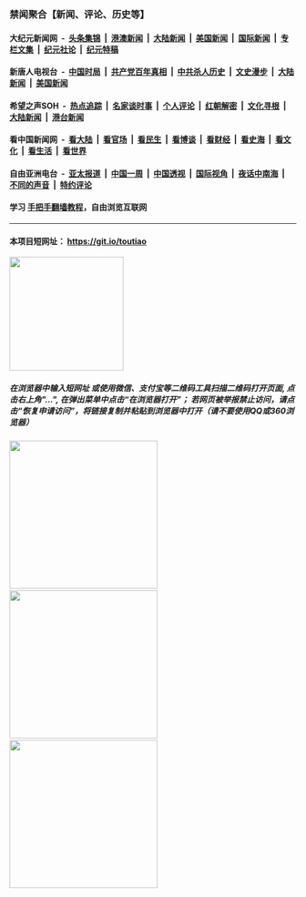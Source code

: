 ### 禁闻聚合【新闻、评论、历史等】

#### 大纪元新闻网 &nbsp;-&nbsp; [头条集锦](indexes/E头条集锦.md?t=02242002) &nbsp;|&nbsp; [港澳新闻](indexes/E港澳新闻.md?t=02242002)  &nbsp;|&nbsp; [大陆新闻](indexes/E大陆新闻.md?t=02242002) &nbsp;|&nbsp; [美国新闻](indexes/E美国新闻.md?t=02242002) &nbsp;|&nbsp; [国际新闻](indexes/E国际新闻.md?t=02242002) &nbsp;|&nbsp; [专栏文集](indexes/E专栏文集.md?t=02242002) &nbsp;|&nbsp; [纪元社论](indexes/E纪元社论.md?t=02242002) &nbsp;|&nbsp; [纪元特稿](indexes/E纪元特稿.md?t=02242002) 

#### 新唐人电视台 &nbsp;-&nbsp; [中国时局](indexes/N中国时局.md?t=02242002) &nbsp;|&nbsp; [共产党百年真相](indexes/N共产党百年真相.md?t=02242002) &nbsp;|&nbsp; [中共杀人历史](indexes/N中共杀人历史.md?t=02242002) &nbsp;|&nbsp; [文史漫步](indexes/N文史漫步.md?t=02242002) &nbsp;|&nbsp; [大陆新闻](indexes/N大陆新闻.md?t=02242002) &nbsp;|&nbsp; [美国新闻](indexes/N美国新闻.md?t=02242002)

#### 希望之声SOH &nbsp;-&nbsp; [热点追踪](indexes/H热点追踪.md?t=02242002) &nbsp;|&nbsp; [名家谈时事](indexes/H名家谈时事.md?t=02242002) &nbsp;|&nbsp; [个人评论](indexes/H个人评论.md?t=02242002)  &nbsp;|&nbsp; [红朝解密](indexes/H红朝解密.md?t=02242002) &nbsp;|&nbsp; [文化寻根](indexes/H文化寻根.md?t=02242002) &nbsp;|&nbsp; [大陆新闻](indexes/H大陆新闻.md?t=02242002) &nbsp;|&nbsp; [港台新闻](indexes/H港台新闻.md?t=02242002)

#### 看中国新闻网 &nbsp;-&nbsp; [看大陆](indexes/S看大陆.md?t=02242002) &nbsp;|&nbsp; [看官场](indexes/S看官场.md?t=02242002) &nbsp;|&nbsp; [看民生](indexes/S看民生.md?t=02242002)  &nbsp;|&nbsp; [看博谈](indexes/S看博谈.md?t=02242002) &nbsp;|&nbsp; [看财经](indexes/S看财经.md?t=02242002) &nbsp;|&nbsp; [看史海](indexes/S看史海.md?t=02242002) &nbsp;|&nbsp; [看文化](indexes/S看文化.md?t=02242002) &nbsp;|&nbsp; [看生活](indexes/S看生活.md?t=02242002) &nbsp;|&nbsp; [看世界](indexes/S看世界.md?t=02242002)

#### 自由亚洲电台 &nbsp;-&nbsp; [亚太报道](indexes/R亚太报道.md?t=02242002) &nbsp;|&nbsp; [中国一周](indexes/R中国一周.md?t=02242002) &nbsp;|&nbsp; [中国透视](indexes/R中国透视.md?t=02242002)  &nbsp;|&nbsp; [国际视角](indexes/R国际视角.md?t=02242002) &nbsp;|&nbsp; [夜话中南海](indexes/R夜话中南海.md?t=02242002) &nbsp;|&nbsp; [不同的声音](indexes/R不同的声音.md?t=02242002) &nbsp;|&nbsp; [特约评论](indexes/R特约评论.md?t=02242002)

#### 学习 [手把手翻墙教程](https://github.com/gfw-breaker/guides/wiki)，自由浏览互联网

----

#### 本项目短网址： https://git.io/toutiao
<img src="https://raw.githubusercontent.com/gfw-breaker/banned-news/master/scripts/img/qr.png" width="200px"/>  

##### 在浏览器中输入短网址 或使用微信、支付宝等二维码工具扫描二维码打开页面, 点击右上角"...", 在弹出菜单中点击“在浏览器打开”； 若网页被举报禁止访问，请点击“恢复申请访问”，将链接复制并粘贴到浏览器中打开（请不要使用QQ或360浏览器）

<img src="https://raw.githubusercontent.com/gfw-breaker/banned-news/master/scripts/img/1.png" width="260px"/> &nbsp; <img src="https://raw.githubusercontent.com/gfw-breaker/banned-news/master/scripts/img/2.png" width="260px"/> &nbsp; <img src="https://raw.githubusercontent.com/gfw-breaker/banned-news/master/scripts/img/3.png" width="260px"/>
